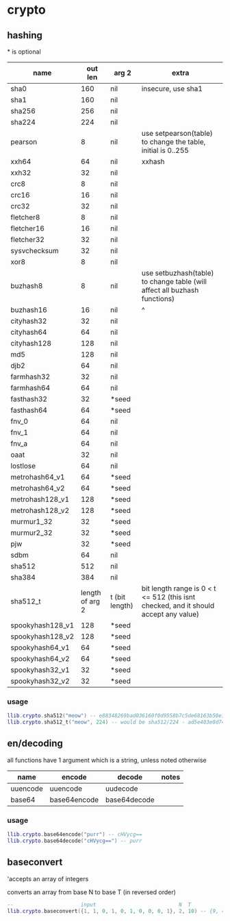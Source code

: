 # crypto

## hashing

\* is optional

|name|out len|arg 2|extra|
|--|--|--|--|
| sha0 | 160 | nil | insecure, use sha1|
| sha1 | 160 | nil | |
| sha256 | 256 | nil | |
| sha224 | 224 | nil | |
| pearson | 8 | nil | use setpearson(table) to change the table, initial is 0..255|
| xxh64 | 64 | nil | xxhash |
| xxh32 | 32 | nil | |
| crc8 | 8 | nil | |
| crc16 | 16 | nil | |
| crc32 | 32 | nil | |
| fletcher8 | 8 | nil | |
| fletcher16 | 16 | nil | |
| fletcher32 | 32 | nil | |
| sysvchecksum | 32 | nil | |
| xor8 | 8 | nil | |
| buzhash8 | 8 | nil | use setbuzhash(table) to change table (will affect all buzhash functions) |
| buzhash16 | 16 | nil | ^ |
| cityhash32 | 32 | nil | |
| cityhash64 | 64 | nil | |
| cityhash128 | 128 | nil | |
| md5 | 128 | nil | |
| djb2 | 64 | nil | |
| farmhash32 | 32 | nil | |
| farmhash64 | 64 | nil | |
| fasthash32 | 32 | *seed | |
| fasthash64 | 64 | *seed | |
| fnv_0 | 64 | nil | |
| fnv_1 | 64 | nil | |
| fnv_a | 64 | nil | |
| oaat | 32 | nil | |
| lostlose | 64 | nil | |
| metrohash64_v1 | 64 | *seed | |
| metrohash64_v2 | 64 | *seed | |
| metrohash128_v1 | 128 | *seed | |
| metrohash128_v2 | 128 | *seed | |
| murmur1_32 | 32 | *seed | |
| murmur2_32 | 32 | *seed | |
| pjw | 32 | *seed | |
| sdbm | 64 | nil | |
| sha512 | 512 | nil | |
| sha384 | 384 | nil | |
| sha512_t | length of arg 2 | t (bit length) | bit length range is 0 < t <= 512 (this isnt checked, and it should accept any value) |
| spookyhash128_v1 | 128 | *seed | |
| spookyhash128_v2 | 128 | *seed | |
| spookyhash64_v1 | 64 | *seed | |
| spookyhash64_v2 | 64 | *seed | |
| spookyhash32_v1 | 32 | *seed | |
| spookyhash32_v2 | 32 | *seed | |

### usage

```lua
llib.crypto.sha512("meow") -- e88348269bad036160f0d9558b7c5de68163b50e1a6ce46e85ee64692eba074529a4a2b48db4d5c36496e845001e13e6d07c585eacd564defcbf719ec9033e17 
llib.crypto.sha512_t("meow", 224) -- would be sha512/224 - ad5e403e0d74532187f4e1665c7e705ab5eb3c2fe07ae73a3ff998b2
```

## en/decoding

all functions have 1 argument which is a string, unless noted otherwise

|name|encode|decode|notes|
|--|--|--|--|
|uuencode|uuencode|uudecode| |
|base64|base64encode|base64decode| |

### usage

```lua
llib.crypto.base64encode("purr") -- cHVycg==
llib.crypto.base64decode("cHVycg==") -- purr
```

## baseconvert 

'accepts an array of integers

converts an array from base N to base T (in reversed order)

```lua
--                      input                           N  T
llib.crypto.baseconvert({1, 1, 0, 1, 0, 1, 0, 0, 0, 1}, 2, 10) -- {9, 4, 8} (which is 849)
```
